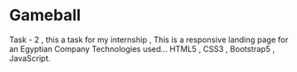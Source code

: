 # Gameball
Task - 2 , this a task for my internship , This is a responsive landing page for an Egyptian Company Technologies used... HTML5 , CSS3 , Bootstrap5 , JavaScript.
